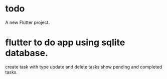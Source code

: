# todo

A new Flutter project.

# flutter to do app using sqlite database.
create task with type
update and delete tasks 
show pending and completed tasks.
